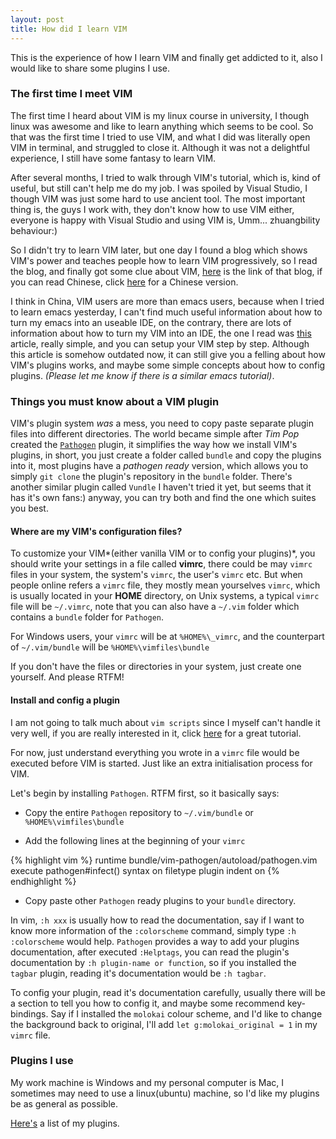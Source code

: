 ```yaml
---
layout: post
title: How did I learn VIM
---
```


<div class="message">
    This is the experience of how I learn VIM and finally get addicted to it, also I would like to share some plugins I use.
</div>

### The first time I meet VIM
The first time I heard about VIM is my linux course in university, I though linux was awesome and like to learn anything which seems to be cool. So that was the first time I tried to use VIM, and what I did was literally open VIM in terminal, and struggled to close it. Although it was not a delightful experience, I still have some fantasy to learn VIM.

After several months, I tried to walk through VIM's tutorial, which is, kind of useful, but still can't help me do my job. I was spoiled by Visual Studio, I though VIM was just some hard to use ancient tool. The most important thing is, the guys I work with, they don't know how to use VIM either, everyone is happy with Visual Studio and using VIM is, Umm... zhuangbility behaviour:)

So I didn't try to learn VIM later, but one day I found a blog which shows VIM's power and teaches people how to learn VIM progressively, so I read the blog, and finally got some clue about VIM, [here](http://yannesposito.com/Scratch/en/blog/Learn-Vim-Progressively/) is the link of that blog, if you can read Chinese, click [here](http://coolshell.cn/articles/5426.html) for a Chinese version.

I think in China, VIM users are more than emacs users, because when I tried to learn emacs yesterday, I can't find much useful information about how to turn my emacs into an useable IDE, on the contrary, there are lots of information about how to turn my VIM into an IDE, the one I read was [this](http://blog.csdn.net/fbfsber008/article/details/7055842) article, really simple, and you can setup your VIM step by step. Although this article is somehow outdated now, it can still give you a felling about how VIM's plugins works, and maybe some simple concepts about how to config plugins. *(Please let me know if there is a similar emacs tutorial)*.

### Things you must know about a VIM plugin
VIM's plugin system *was* a mess, you need to copy paste separate plugin files into different directories. The world became simple after *Tim Pop* created the [`Pathogen`](https://github.com/tpope/vim-pathogen) plugin, it simplifies the way how we install VIM's plugins, in short, you just create a folder called `bundle` and copy the plugins into it, most plugins have a *pathogen ready* version, which allows you to simply `git clone` the plugin's repository in the `bundle` folder. There's another similar plugin called `Vundle` I haven't tried it yet, but seems that it has it's own fans:) anyway, you can try both and find the one which suites you best.

#### Where are my VIM's configuration files?
To customize your VIM*(either vanilla VIM or to config your plugins)*, you should write your settings in a file called **vimrc**, there could be may `vimrc` files in your system, the system's `vimrc`, the user's `vimrc` etc. But when people online refers a `vimrc` file, they mostly mean yourselves `vimrc`, which is usually located in your **HOME** directory, on Unix systems, a typical `vimrc` file will be `~/.vimrc`, note that you can also have a `~/.vim` folder which contains a `bundle` folder for `Pathogen`.

For Windows users, your `vimrc` will be at `%HOME%\_vimrc`, and the counterpart of `~/.vim/bundle` will be `%HOME%\vimfiles\bundle`

<div class="message">
    If you don't have the files or directories in your system, just create one yourself. And please RTFM!
</div>

#### Install and config a plugin
I am not going to talk much about `vim scripts` since I myself can't handle it very well, if you are really interested in it, click [here](http://learnvimscriptthehardway.stevelosh.com/) for a great tutorial.

For now, just understand everything you wrote in a `vimrc` file would be executed before VIM is started. Just like an extra initialisation process for VIM.

Let's begin by installing `Pathogen`. RTFM first, so it basically says:

- Copy the entire `Pathogen` repository to `~/.vim/bundle` or `%HOME%\vimfiles\bundle`

- Add the following lines at the beginning of your `vimrc`

<div>
{% highlight vim %}
runtime bundle/vim-pathogen/autoload/pathogen.vim
execute pathogen#infect()
syntax on
filetype plugin indent on
{% endhighlight %}
</div>

- Copy paste other `Pathogen` ready plugins to your `bundle` directory.


In vim, `:h xxx` is usually how to read the documentation, say if I want to know more information of the `:colorscheme` command, simply type `:h :colorscheme` would help. `Pathogen` provides a way to add your plugins documentation, after executed `:Helptags`, you can read the plugin's documentation by `:h plugin-name or function`, so if you installed the `tagbar` plugin, reading it's documentation would be `:h tagbar`.

To config your plugin, read it's documentation carefully, usually there will be a section to tell you how to config it, and maybe some recommend key-bindings. Say if I installed the `molokai` colour scheme, and I'd like to change the background back to original, I'll add `let g:molokai_original = 1` in my `vimrc` file.


### Plugins I use
<div class="message">
    My work machine is Windows and my personal computer is Mac, I sometimes may need to use a linux(ubuntu) machine, so I'd like my plugins be as general as possible.
</div>

[Here's](https://github.com/ShengYun/dbsvim/tree/master/bundle) a list of my plugins.
